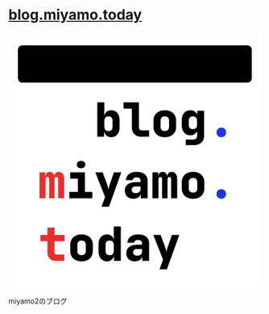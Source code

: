 # [blog.miyamo.today](https://blog.miyamo.today/)

![blog logo](https://raw.githubusercontent.com/miyamo2/blog.miyamo.today/refs/heads/main/static/logo.png)

miyamo2のブログ
